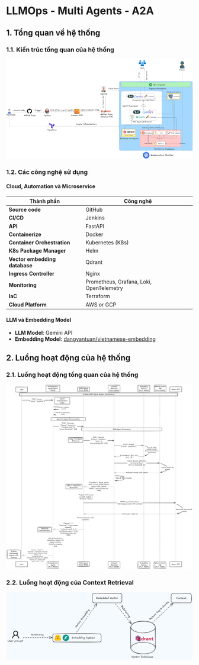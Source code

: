 # LLMOps - Multi Agents - A2A 

## 1. Tổng quan về hệ thống

### 1.1. Kiến trúc tổng quan của hệ thống
![Kiến trúc hoạt động của hệ thống](images/architecture_multi_agents.png)
### 1.2. Các công nghệ sử dụng
#### Cloud, Automation và Microservice
| Thành phần | Công nghệ |
|-----------|-----------|
| **Source code** | GitHub |
| **CI/CD** | Jenkins |
| **API** | FastAPI |
| **Containerize** | Docker |
| **Container Orchestration** | Kubernetes (K8s) |
| **K8s Package Manager** | Helm |
| **Vector embedding database** | Qdrant |
| **Ingress Controller** | Nginx |
| **Monitoring** | Prometheus, Grafana, Loki, OpenTelemetry |
| **IaC** | Terraform |
| **Cloud Platform** | AWS or GCP |
#### LLM và Embedding Model
- **LLM Model**: Gemini API
- **Embedding Model**: [dangvantuan/vietnamese-embedding](https://huggingface.co/dangvantuan/vietnamese-embedding)

## 2. Luồng hoạt động của hệ thống
### 2.1. Luồng hoạt động tổng quan của hệ thống
![](images/architecture_flows.png)

### 2.2. Luồng hoạt động của Context Retrieval
![Flow hoạt động của Context Retrieval](images/context_retrieval.png)
